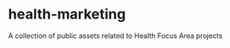 health-marketing
================

A collection of public assets related to Health Focus Area projects
